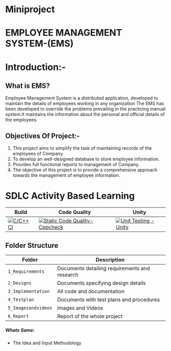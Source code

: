 # Miniproject
# EMPLOYEE MANAGEMENT SYSTEM-(EMS)

# Introduction:-

## What is EMS?
Employee Management System is a distributed application, developed to maintain the details of employees working
in any organization The EMS has been developed to override the problems prevailing in the practicing manual 
system.It maintains the information about the personal and official details of the employees.

## Objectives Of Project:-

  1) This project aims to simplify the task of maintaining records of the employees of Company.
  2) To develop an well-designed database to store employee information.
  3) Provides full functional reports to management of Company.
  4) The objective of this project is to provide a comprehensive approach towards the management of employee information. 

# SDLC Activity Based Learning
Build | Code Quality | Unity 
|---------|------------|-----------
[![C/C++ CI](https://github.com/Sowmika26/Miniproject/blob/main/.github/workflows/c.yml/badge.svg)](https://github.com/Sowmika26/Miniproject/blob/main/.github/workflows/c.yml)|[![Static Code Quality- Cppcheck](https://github.com/Sowmika26/Miniproject/blob/main/.github/workflows/cpp.yml/badge.svg)](https://github.com/Sowmika26/Miniproject/blob/main/.github/workflows/cpp.yml)  | [![Unit Testing - Unity](https://github.com/Sowmika26/Miniproject/blob/main/.github/workflows/unity.yml/badge.svg)](https://github.com/Sowmika26/Miniproject/blob/main/.github/workflows/unity.yml) 






## Folder Structure
Folder             | Description
-------------------| -----------------------------------------
`1_Requirements`   | Documents detailing requirements and research
`2_Designs`         | Documents specifying design details
`3_Implementation` | All code and documentation
`4_Testplan`      | Documents with test plans and procedures
`5_Imagesandvideos`   | Images and Videos 
`6_Report`   | Report of the whole project

##### Whats Same: 
* The Idea and Input Methodology
